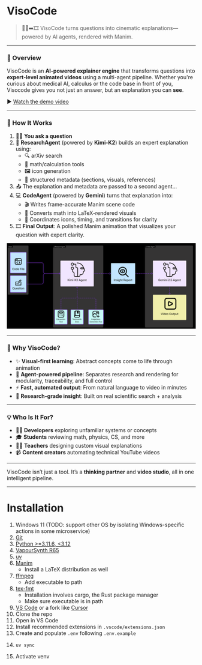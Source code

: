 # VisoCode

> 🙋‍♂️➡️🎞️ VisoCode turns questions into cinematic explanations—powered by AI agents, rendered with Manim.

---
### 🧠 Overview

VisoCode is an **AI-powered explainer engine** that transforms questions into **expert-level animated videos** using a multi-agent pipeline. Whether you're curious about medical AI, calculus or the code base in front of you, Visocode gives you not just an answer, but an explanation you can **see**.

▶️ [Watch the demo video](https://github.com/user-attachments/assets/7b855524-8190-46c3-be1a-6a4bda1dd74d)

---

### 🔄 How It Works

1. 🙋‍♂️ **You ask a question**
2. 🧠 **ResearchAgent** (powered by **Kimi-K2**) builds an expert explanation using:
   - 🔍 arXiv search
   - 🧮 math/calculation tools
   - 🖼️ icon generation
   - 🧾 structured metadata (sections, visuals, references)
3. 📤 The explanation and metadata are passed to a second agent...
4. 💻 **CodeAgent** (powered by **Gemini**) turns that explanation into:
   - 🎬 Writes frame-accurate Manim scene code
   - 📐 Converts math into LaTeX-rendered visuals
   - 🧩 Coordinates  icons, timing, and transitions for clarity
5. 🎞️ **Final Output**: A polished Manim animation that visualizes your question with expert clarity.

![Overview](overview.png)

---

### 🚀 Why VisoCode?

- ✨ **Visual-first learning**: Abstract concepts come to life through animation  
- 🔗 **Agent-powered pipeline**: Separates research and rendering for modularity, traceability, and full control 
- ⚡ **Fast, automated output**: From natural language to video in minutes
- 🧠 **Research-grade insight**: Built on real scientific search + analysis

---

### 💡 Who Is It For?

- 👩‍💻 **Developers** exploring unfamiliar systems or concepts  
- 🎓 **Students** reviewing math, physics, CS, and more  
- 👨‍🏫 **Teachers** designing custom visual explanations  
- 📹 **Content creators** automating technical YouTube videos

---

VisoCode isn’t just a tool. It’s a **thinking partner** and **video studio**, all in one intelligent pipeline.

---

# Installation

1. Windows 11 (TODO: support other OS by isolating Windows-specific actions in some microservice)
2. [Git](https://git-scm.com/downloads)
3. [Python >=3.11.6, <3.12](https://www.python.org/downloads/release/python-3116/)
4. [VapourSynth R65](https://github.com/vapoursynth/vapoursynth/releases/tag/R65)
5. [uv](https://docs.astral.sh/uv/getting-started/installation/)
6. [Manim](https://docs.manim.community/en/stable/installation/uv.html)
   - Install a LaTeX distribution as well
7. [ffmpeg](https://ffmpeg.org/download.html)
   - Add executable to path
8. [tex-fmt](https://github.com/WGUNDERWOOD/tex-fmt)
   - Installation involves cargo, the Rust package manager
   - Make sure executable is in path
9. [VS Code](https://code.visualstudio.com/) or a fork like [Cursor](https://cursor.com/en)
10. Clone the repo
11. Open in VS Code
12. Install recommended extensions in `.vscode/extensions.json`
13. Create and populate `.env` following `.env.example`
14. ```console
    uv sync
    ```
15. Activate venv

